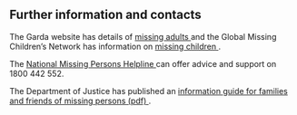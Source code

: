 ##  Further information and contacts

The Garda website has details of [ missing adults
](https://www.garda.ie/en/missing-persons/) and the Global Missing Children’s
Network has information on [ missing children
](https://find.globalmissingkids.org/) .

The [ National Missing Persons Helpline
](https://www.missingpersons.ie/search-options) can offer advice and support
on 1800 442 552.

The Department of Justice has published an [ information guide for families
and friends of missing persons (pdf)
](https://www.gov.ie/pdf/?file=https://assets.gov.ie/241453/325fe15b-dbd6-416e-8fe9-44fe421d5edd.pdf#page=null)
.
